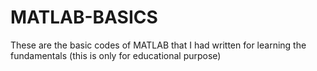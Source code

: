 # MATLAB-BASICS
These are the basic codes of MATLAB that I had written for learning the fundamentals (this is only for educational purpose)
